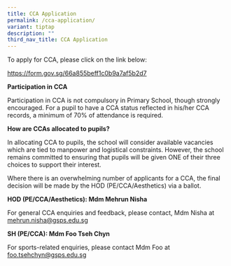 ```yaml
---
title: CCA Application
permalink: /cca-application/
variant: tiptap
description: ""
third_nav_title: CCA Application
---
```

<p>To apply for CCA, please click on the link below:</p>
<p><a href="https://form.gov.sg/66a855beff1c0b9a7af5b2d7" rel="noopener noreferrer nofollow" target="_blank">https://form.gov.sg/66a855beff1c0b9a7af5b2d7</a>
</p>
<p><strong>Participation in CCA</strong>
</p>
<p>Participation in CCA is not compulsory in Primary School, though strongly
encouraged. For a pupil to have a CCA status reflected in his/her CCA records,
a minimum of 70% of attendance is required.</p>
<p><strong>How are CCAs allocated to pupils?</strong>
</p>
<p>In allocating CCA to pupils, the school will consider available vacancies
which are tied to manpower and logistical constraints. However, the school
remains committed to ensuring that pupils will be given ONE of their three
choices to support their interest.</p>
<p>Where there is an overwhelming number of applicants for a CCA, the final
decision will be made by the HOD (PE/CCA/Aesthetics) via a ballot.</p>
<p><strong>HOD (PE/CCA/Aesthetics): Mdm Mehrun Nisha</strong>
</p>
<p>For general CCA enquiries and feedback, please contact, Mdm Nisha at
<a href="mailto:mehrun.nisha@gsps.edu.sg" rel="noopener noreferrer nofollow" target="_blank">mehrun.nisha@gsps.edu.sg</a>
</p>
<p><strong>SH (PE/CCA): Mdm Foo Tseh Chyn</strong>
</p>
<p>For sports-related enquiries, please contact Mdm Foo at <a href="mailto:foo.tsehchyn@gsps.edu.sg" rel="noopener noreferrer nofollow" target="_blank">foo.tsehchyn@gsps.edu.sg</a>
</p>
<p></p>